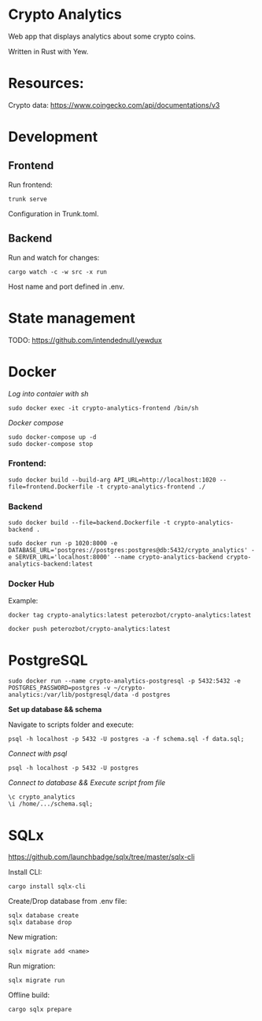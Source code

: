 # Crypto Analytics

Web app that displays analytics about some crypto coins.

Written in Rust with Yew.

# Resources:

Crypto data:
https://www.coingecko.com/api/documentations/v3

# Development
## Frontend
Run frontend:
```
trunk serve
```
Configuration in Trunk.toml.
## Backend
Run and watch for changes:
```
cargo watch -c -w src -x run
```
Host name and port defined in .env.

# State management
TODO: https://github.com/intendednull/yewdux

# Docker

*Log into contaier with sh*
```
sudo docker exec -it crypto-analytics-frontend /bin/sh
```

*Docker compose*
```
sudo docker-compose up -d
sudo docker-compose stop
```


### Frontend:
```
sudo docker build --build-arg API_URL=http://localhost:1020 --file=frontend.Dockerfile -t crypto-analytics-frontend ./
```

### Backend
```
sudo docker build --file=backend.Dockerfile -t crypto-analytics-backend .

sudo docker run -p 1020:8000 -e DATABASE_URL='postgres://postgres:postgres@db:5432/crypto_analytics' -e SERVER_URL='localhost:8000' --name crypto-analytics-backend crypto-analytics-backend:latest
```

### Docker Hub
Example:
```
docker tag crypto-analytics:latest peterozbot/crypto-analytics:latest

docker push peterozbot/crypto-analytics:latest
```

# PostgreSQL

```
sudo docker run --name crypto-analytics-postgresql -p 5432:5432 -e POSTGRES_PASSWORD=postgres -v ~/crypto-analytics:/var/lib/postgresql/data -d postgres
```
**Set up database && schema**

Navigate to scripts folder and execute:
```
psql -h localhost -p 5432 -U postgres -a -f schema.sql -f data.sql;
```

*Connect with psql*
```
psql -h localhost -p 5432 -U postgres
```
*Connect to database && Execute script from file*
```
\c crypto_analytics
\i /home/.../schema.sql;
```

# SQLx

https://github.com/launchbadge/sqlx/tree/master/sqlx-cli

Install CLI:
```
cargo install sqlx-cli
```

Create/Drop database from .env file:
```
sqlx database create
sqlx database drop
```

New migration:
```
sqlx migrate add <name>
```

Run migration:
```
sqlx migrate run
```

Offline build:
```
cargo sqlx prepare
```
